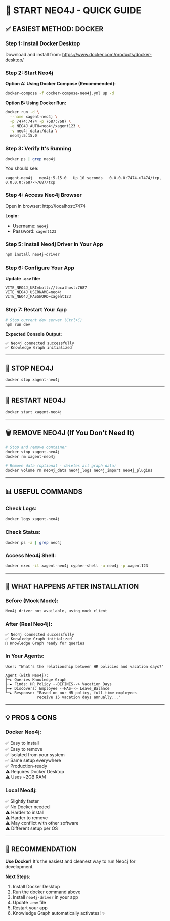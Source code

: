 # 🚀 START NEO4J - QUICK GUIDE

## ✅ **EASIEST METHOD: DOCKER**

### **Step 1: Install Docker Desktop**
Download and install from: https://www.docker.com/products/docker-desktop/

### **Step 2: Start Neo4j**

**Option A: Using Docker Compose (Recommended):**
```bash
docker-compose -f docker-compose-neo4j.yml up -d
```

**Option B: Using Docker Run:**
```bash
docker run -d \
  --name xagent-neo4j \
  -p 7474:7474 -p 7687:7687 \
  -e NEO4J_AUTH=neo4j/xagent123 \
  -v neo4j_data:/data \
  neo4j:5.15.0
```

### **Step 3: Verify It's Running**
```bash
docker ps | grep neo4j
```

You should see:
```
xagent-neo4j   neo4j:5.15.0   Up 10 seconds   0.0.0.0:7474->7474/tcp, 0.0.0.0:7687->7687/tcp
```

### **Step 4: Access Neo4j Browser**
Open in browser: http://localhost:7474

**Login:**
- Username: `neo4j`
- Password: `xagent123`

### **Step 5: Install Neo4j Driver in Your App**
```bash
npm install neo4j-driver
```

### **Step 6: Configure Your App**

**Update `.env` file:**
```env
VITE_NEO4J_URI=bolt://localhost:7687
VITE_NEO4J_USERNAME=neo4j
VITE_NEO4J_PASSWORD=xagent123
```

### **Step 7: Restart Your App**
```bash
# Stop current dev server (Ctrl+C)
npm run dev
```

**Expected Console Output:**
```
✅ Neo4j connected successfully
✅ Knowledge Graph initialized
```

---

## 🛑 **STOP NEO4J**

```bash
docker stop xagent-neo4j
```

---

## 🔄 **RESTART NEO4J**

```bash
docker start xagent-neo4j
```

---

## 🗑️ **REMOVE NEO4J (If You Don't Need It)**

```bash
# Stop and remove container
docker stop xagent-neo4j
docker rm xagent-neo4j

# Remove data (optional - deletes all graph data)
docker volume rm neo4j_data neo4j_logs neo4j_import neo4j_plugins
```

---

## 📊 **USEFUL COMMANDS**

### **Check Logs:**
```bash
docker logs xagent-neo4j
```

### **Check Status:**
```bash
docker ps -a | grep neo4j
```

### **Access Neo4j Shell:**
```bash
docker exec -it xagent-neo4j cypher-shell -u neo4j -p xagent123
```

---

## 🎯 **WHAT HAPPENS AFTER INSTALLATION**

### **Before (Mock Mode):**
```
Neo4j driver not available, using mock client
```

### **After (Real Neo4j):**
```
✅ Neo4j connected successfully
✅ Knowledge Graph initialized
🧠 Knowledge Graph ready for queries
```

### **In Your Agents:**
```
User: "What's the relationship between HR policies and vacation days?"

Agent (with Neo4j):
├─► Queries Knowledge Graph
├─► Finds: HR_Policy --DEFINES--> Vacation_Days
├─► Discovers: Employee --HAS--> Leave_Balance
└─► Response: "Based on our HR policy, full-time employees 
              receive 15 vacation days annually..."
```

---

## 💡 **PROS & CONS**

### **Docker Neo4j:**
✅ Easy to install  
✅ Easy to remove  
✅ Isolated from your system  
✅ Same setup everywhere  
✅ Production-ready  
⚠️ Requires Docker Desktop  
⚠️ Uses ~2GB RAM  

### **Local Neo4j:**
✅ Slightly faster  
✅ No Docker needed  
⚠️ Harder to install  
⚠️ Harder to remove  
⚠️ May conflict with other software  
⚠️ Different setup per OS  

---

## 🎊 **RECOMMENDATION**

**Use Docker!** It's the easiest and cleanest way to run Neo4j for development.

**Next Steps:**
1. Install Docker Desktop
2. Run the docker command above
3. Install `neo4j-driver` in your app
4. Update `.env` file
5. Restart your app
6. Knowledge Graph automatically activates! ✨

